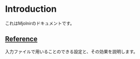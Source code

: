 # Introduction

これはMjolnirのドキュメントです。

## [Reference](Reference.md)

入力ファイルで用いることのできる設定と、その効果を説明します。
